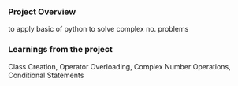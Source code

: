 ### Project Overview

 to apply basic of python to solve complex no. problems


### Learnings from the project

 Class Creation,
Operator Overloading,
Complex Number Operations,
Conditional Statements


